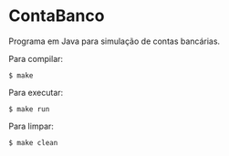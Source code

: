 # ContaBanco

Programa em Java para simulação de contas bancárias.

Para compilar:

`$ make`

Para executar:

`$ make run`

Para limpar:

`$ make clean`
